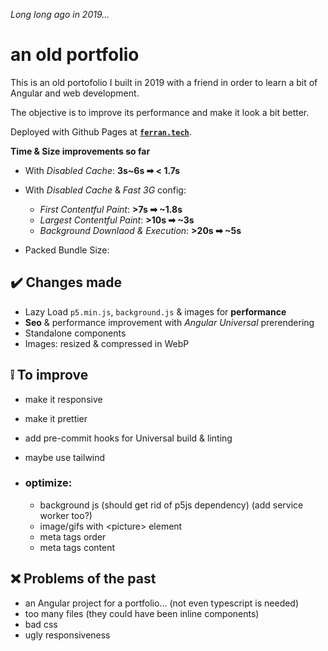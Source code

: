 *Long long ago in 2019...*

# an old portfolio

This is an old portofolio I built in 2019 with a friend in order to learn a bit of Angular and web development.

The objective is to improve its performance and make it look a bit better.

Deployed with Github Pages at [**`ferran.tech`**](https://ferran.tech).

**Time & Size improvements so far**

  - With *Disabled Cache*: **3s~6s ➡ < 1.7s**

  - With *Disabled Cache* & *Fast 3G* config:
    - *First Contentful Paint*: **>7s ➡ ~1.8s**
    - *Largest Contentful Paint*: **>10s ➡ ~3s**
    - *Background Downlaod & Execution*: **>20s ➡ ~5s**
  - Packed Bundle Size: 

## ✔️ Changes made

  - Lazy Load `p5.min.js`, `background.js` & images for **performance**
  - **Seo** & performance improvement with *Angular Universal* prerendering
  - Standalone components
  - Images: resized & compressed in WebP

## ❕ To improve 

- make it responsive
- make it prettier
- add pre-commit hooks for Universal build & linting
- maybe use tailwind

- ### optimize:
  - background js (should get rid of p5js dependency) (add service worker too?)
  - image/gifs with \<picture> element
  - meta tags order
  - meta tags content
  
## ❌ Problems of the past
- an Angular project for a portfolio... (not even typescript is needed)
- too many files (they could have been inline components)
- bad css
- ugly responsiveness